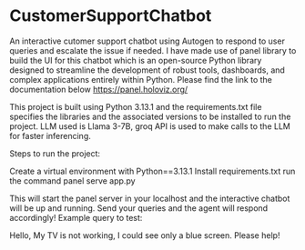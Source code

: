 # CustomerSupportChatbot
An interactive cutomer support chatbot using Autogen to respond to user queries and escalate the issue if needed. 
I have made use of panel library to build the UI for this chatbot which is an open-source Python library designed to streamline the development of robust tools, dashboards, and complex applications entirely within Python. Please find the link to the documentation below https://panel.holoviz.org/

This project is built using Python 3.13.1 and the requirements.txt file specifies the libraries and the associated versions to be installed to run the project.
LLM used is Llama 3-7B, groq API is used to make calls to the LLM for faster inferencing.

Steps to run the project:

Create a virtual environment with Python==3.13.1
Install requirements.txt
run the command panel serve app.py

This will start the panel server in your localhost and the interactive chatbot will be up and running. Send your queries and the agent will respond accordingly!
Example query to test:

Hello, My TV is not working, I could see only a blue screen. Please help!


